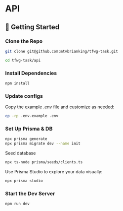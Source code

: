 # API

## 🚀 Getting Started

### Clone the Repo

```bash
git clone git@github.com:mtvbrianking/tfwg-task.git

cd tfwg-task/api
```

### Install Dependencies

```bash
npm install
```

### Update configs

Copy the example .env file and customize as needed:

```bash
cp -rp .env.example .env
```

### Set Up Prisma & DB

```bash
npx prisma generate
npx prisma migrate dev --name init
```

Seed database

```bash
npx ts-node prisma/seeds/clients.ts
```

Use Prisma Studio to explore your data visually:

```bash
npx prisma studio
```

### Start the Dev Server

```bash
npm run dev
```
